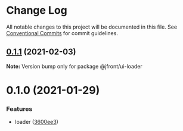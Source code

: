 # Change Log

All notable changes to this project will be documented in this file.
See [Conventional Commits](https://conventionalcommits.org) for commit guidelines.

## [0.1.1](https://github.com/Jepria/jfront-ui/compare/@jfront/ui-loader@0.1.0...@jfront/ui-loader@0.1.1) (2021-02-03)

**Note:** Version bump only for package @jfront/ui-loader





# 0.1.0 (2021-01-29)


### Features

* loader ([3600ee3](https://github.com/Jepria/jfront-ui/commit/3600ee3c3d69ecf0948f7342f7398dfe0785982f))
